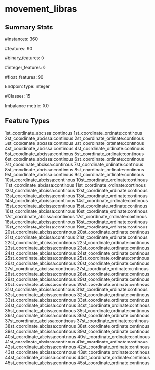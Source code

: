 # movement_libras

## Summary Stats

#instances: 360

#features: 90

  #binary_features: 0

  #integer_features: 0

  #float_features: 90

Endpoint type: integer

#Classes: 15

Imbalance metric: 0.0

## Feature Types

 1st_coordinate_abcissa:continous
1st_coordinate_ordinate:continous
2st_coordinate_abcissa:continous
2st_coordinate_ordinate:continous
3st_coordinate_abcissa:continous
3st_coordinate_ordinate:continous
4st_coordinate_abcissa:continous
4st_coordinate_ordinate:continous
5st_coordinate_abcissa:continous
5st_coordinate_ordinate:continous
6st_coordinate_abcissa:continous
6st_coordinate_ordinate:continous
7st_coordinate_abcissa:continous
7st_coordinate_ordinate:continous
8st_coordinate_abcissa:continous
8st_coordinate_ordinate:continous
9st_coordinate_abcissa:continous
9st_coordinate_ordinate:continous
10st_coordinate_abcissa:continous
10st_coordinate_ordinate:continous
11st_coordinate_abcissa:continous
11st_coordinate_ordinate:continous
12st_coordinate_abcissa:continous
12st_coordinate_ordinate:continous
13st_coordinate_abcissa:continous
13st_coordinate_ordinate:continous
14st_coordinate_abcissa:continous
14st_coordinate_ordinate:continous
15st_coordinate_abcissa:continous
15st_coordinate_ordinate:continous
16st_coordinate_abcissa:continous
16st_coordinate_ordinate:continous
17st_coordinate_abcissa:continous
17st_coordinate_ordinate:continous
18st_coordinate_abcissa:continous
18st_coordinate_ordinate:continous
19st_coordinate_abcissa:continous
19st_coordinate_ordinate:continous
20st_coordinate_abcissa:continous
20st_coordinate_ordinate:continous
21st_coordinate_abcissa:continous
21st_coordinate_ordinate:continous
22st_coordinate_abcissa:continous
22st_coordinate_ordinate:continous
23st_coordinate_abcissa:continous
23st_coordinate_ordinate:continous
24st_coordinate_abcissa:continous
24st_coordinate_ordinate:continous
25st_coordinate_abcissa:continous
25st_coordinate_ordinate:continous
26st_coordinate_abcissa:continous
26st_coordinate_ordinate:continous
27st_coordinate_abcissa:continous
27st_coordinate_ordinate:continous
28st_coordinate_abcissa:continous
28st_coordinate_ordinate:continous
29st_coordinate_abcissa:continous
29st_coordinate_ordinate:continous
30st_coordinate_abcissa:continous
30st_coordinate_ordinate:continous
31st_coordinate_abcissa:continous
31st_coordinate_ordinate:continous
32st_coordinate_abcissa:continous
32st_coordinate_ordinate:continous
33st_coordinate_abcissa:continous
33st_coordinate_ordinate:continous
34st_coordinate_abcissa:continous
34st_coordinate_ordinate:continous
35st_coordinate_abcissa:continous
35st_coordinate_ordinate:continous
36st_coordinate_abcissa:continous
36st_coordinate_ordinate:continous
37st_coordinate_abcissa:continous
37st_coordinate_ordinate:continous
38st_coordinate_abcissa:continous
38st_coordinate_ordinate:continous
39st_coordinate_abcissa:continous
39st_coordinate_ordinate:continous
40st_coordinate_abcissa:continous
40st_coordinate_ordinate:continous
41st_coordinate_abcissa:continous
41st_coordinate_ordinate:continous
42st_coordinate_abcissa:continous
42st_coordinate_ordinate:continous
43st_coordinate_abcissa:continous
43st_coordinate_ordinate:continous
44st_coordinate_abcissa:continous
44st_coordinate_ordinate:continous
45st_coordinate_abcissa:continous
45st_coordinate_ordinate:continous

